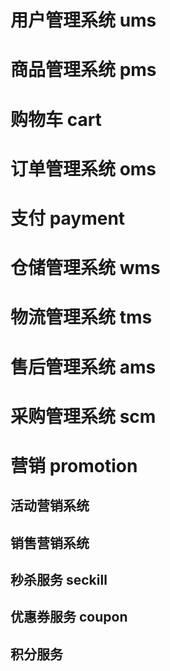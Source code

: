 # 用户管理系统 ums

# 商品管理系统 pms

# 购物车 cart

# 订单管理系统 oms

# 支付 payment

# 仓储管理系统 wms

# 物流管理系统 tms

# 售后管理系统 ams

# 采购管理系统 scm

# 营销 promotion

## 活动营销系统

## 销售营销系统

## 秒杀服务 seckill

## 优惠券服务 coupon

## 积分服务
